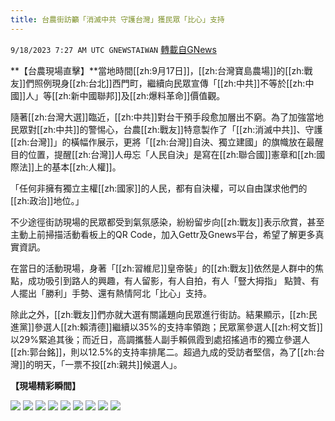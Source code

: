```yaml
---
title: 台農街訪籲「消滅中共 守護台灣」獲民眾「比心」支持
---
```

`9/18/2023 7:27 AM UTC GNEWSTAIWAN` [轉載自GNews](https://gnews.org/articles/1705448)


  
**【台農現場直擊】**當地時間[[zh:9月17日]]，[[zh:台灣寶島農場]]的[[zh:戰友]]們照例現身[[zh:台北]]西門町，繼續向民眾宣傳「[[zh:中共]]不等於[[zh:中國]]人」等[[zh:新中國聯邦]]及[[zh:爆料革命]]價值觀。

隨著[[zh:台灣大選]]臨近，[[zh:中共]]對台干預手段愈加層出不窮。為了加強當地民眾對[[zh:中共]]的警惕心，台農[[zh:戰友]]特意製作了「[[zh:消滅中共]]、守護[[zh:台灣]]」的橫幅作展示，更將「[[zh:台灣]]自決、獨立建國」的旗幟放在最醒目的位置，提醒[[zh:台灣]]人毋忘「人民自決」是寫在[[zh:聯合國]]憲章和[[zh:國際法]]上的基本[[zh:人權]]。

  

「任何非擁有獨立主權[[zh:國家]]的人民，都有自決權，可以自由謀求他們的[[zh:政治]]地位。」

  

不少途徑街訪現場的民眾都受到氣氛感染，紛紛留步向[[zh:戰友]]表示欣賞，甚至主動上前掃描活動看板上的QR Code，加入Gettr及Gnews平台，希望了解更多真實資訊。

  

在當日的活動現場，身著「[[zh:習維尼]]皇帝裝」的[[zh:戰友]]依然是人群中的焦點，成功吸引到路人的興趣，有人留影，有人自拍，有人「豎大拇指」 點贊、有人擺出「勝利」手勢、還有熱情阿北「比心」支持。

  

除此之外，[[zh:戰友]]們亦就大選有關議題向民眾進行街訪。結果顯示，[[zh:民進黨]]參選人[[zh:賴清德]]繼續以35%的支持率領跑；民眾黨參選人[[zh:柯文哲]]以29%緊追其後；而近日，高調攜藝人副手賴佩霞到處招搖過市的獨立參選人[[zh:郭台銘]]，則以12.5%的支持率排尾二。超過九成的受訪者堅信，為了[[zh:台灣]]的明天，「一票不投[[zh:親共]]候選人」。

**【現場精彩瞬間】**










![](ipfs://Qmerd3HKkUeCyoQ3bJSnqHjQkxJy2eQJFA7gQfojys9cmi?.png)
![](ipfs://QmbVx3NcnoWLbuHWmMPp4iq7UZ13D4LqqkJuvwTK65tFEo?.png)
![](ipfs://QmbpjB3SrNMMCKAQcdeALyfWvcCmKTYYB64wZswxTYDeGC?.png)
![](ipfs://QmUU5DPsdNw37AVP6R6Qt2MdoXNn2krfC1nETRBUZMZF6j?.png)
![](ipfs://Qmcyo8Tg3scc6wEv8Ur57N6jCK44g8iyvk9mBN3U4Bpyf5?.png)
![](ipfs://QmTk4Y69btfzuPDtLs7JaxfonQ7vmzFQPVn6kWuwso2XdG?.png)
![](ipfs://QmZLH5ktWgGTrM257JzL1WEgADh5YvEuKqpanwEBVgpfzS?.png)
![](ipfs://QmdRiAMBMNgSUd5QP8PUbquwYfSUBi7dxdfE4zmoAeVjvR?.png)
![](ipfs://QmcV31VtNsFM3BnFa2WLkNhqMJZu6Wm5BTSuZp2UFtkpJm?.png)

